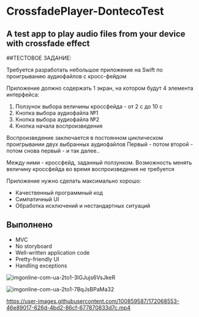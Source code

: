 # CrossfadePlayer-DontecoTest

## A test app to play audio files from your device with crossfade effect

##ТЕСТОВОЕ ЗАДАНИЕ:
 
Требуется разработать небольшое приложение на Swift по проигрыванию аудиофайлов с кросс-фейдом 
 
Приложение должно содержать 1 экран, на котором будут 4 элемента интерфейса: 
1. Ползунок выбора величины кроссфейда - от 2 с до 10 с 
2. Кнопка выбора аудиофайла №1
3. Кнопка выбора аудиофайла №2
4. Кнопка начала воспроизведения 
 
Воспроизведение заключается в постоянном циклическом проигрывании двух выбранных аудиофайлов 
Первый - потом второй - потом снова первый - и так далее.. 
 
Между ними - кроссфейд, заданный ползунком. Возможность менять величину кроссфейда во время воспроизведения не требуется 
 
Приложение нужно сделать максимально хорошо: 
* Качественный программный код 
* Симпатичный UI 
* Обработка исключений и нестандартных ситуаций 

## Выполнено
- MVC
- No storyboard
- Well-written application code
- Pretty-friendly UI
- Handling exceptions

![imgonline-com-ua-2to1-3IGJujs6VsJkeR](https://user-images.githubusercontent.com/100859587/172068925-c2894773-3ab9-4e41-af38-628dda246e81.jpg)

![imgonline-com-ua-2to1-7BqJsBPaMa32](https://user-images.githubusercontent.com/100859587/172068645-c4c320a7-5174-4a1f-9455-22df30cfd2f2.jpg)

https://user-images.githubusercontent.com/100859587/172068553-46e89017-626d-4bd2-86cf-677870833d7c.mp4


